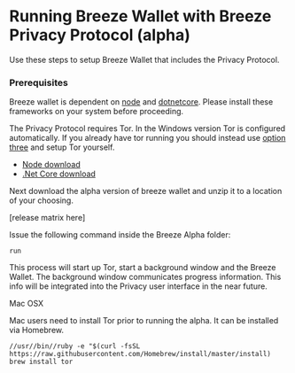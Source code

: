 # Running Breeze Wallet with Breeze Privacy Protocol (alpha)

Use these steps to setup Breeze Wallet that includes the Privacy Protocol.

### Prerequisites
Breeze wallet is dependent on [node](https://nodejs.org/) and [dotnetcore](https://www.microsoft.com/net/core).  Please install these frameworks on your system before proceeding.

The Privacy Protocol requires Tor. In the Windows version Tor is configured automatically.  If you already have tor running you should instead use [option three](https://github.com/BreezeHub/Breeze/blob/tumblebit-alpha/Breeze.Documentation/alpha/option3.md) and setup Tor yourself.

* [Node download](https://nodejs.org/en/download/)
* [.Net Core download](https://www.microsoft.com/net/core)

Next download the alpha version of breeze wallet and unzip it to a location of your choosing.

[release matrix here]

Issue the following command inside the Breeze Alpha folder:

```run```

This process will start up Tor, start a background window and the Breeze Wallet.  The background window communicates progress information. This info will be integrated into the Privacy user interface in the near future.

Mac OSX

Mac users need to install Tor prior to running the alpha.  It can be installed via Homebrew.

``` 
//usr//bin//ruby -e "$(curl -fsSL https://raw.githubusercontent.com/Homebrew/install/master/install)
brew install tor 
```


